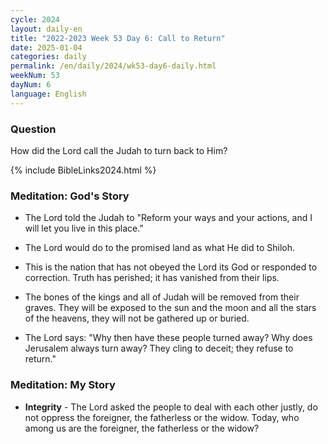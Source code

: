 ```yaml
---
cycle: 2024
layout: daily-en
title: "2022-2023 Week 53 Day 6: Call to Return"
date: 2025-01-04
categories: daily
permalink: /en/daily/2024/wk53-day6-daily.html
weekNum: 53
dayNum: 6
language: English
---
```


### Question     
How did the Lord call the Judah to turn back to Him?

{% include BibleLinks2024.html %} 

### Meditation: God's Story   
+ The Lord told the Judah to "Reform your ways and your actions, and I will let you live in this place." 

+ The Lord would do to the promised land as what He did to Shiloh. 

+ This is the nation that has not obeyed the Lord its God or responded to correction. Truth has perished; it has vanished from their lips. 

+ The bones of the kings and all of Judah will be removed from their graves. They will be exposed to the sun and the moon and all the stars of the heavens, they will not be gathered up or buried. 

+ The Lord says: "Why then have these people turned away? Why does Jerusalem always turn away? They cling to deceit; they refuse to return." 

### Meditation: My Story   
+ **Integrity** - The Lord asked the people to deal with each other justly, do not oppress the foreigner, the fatherless or the widow. Today, who among us are the foreigner, the fatherless or the widow? 
